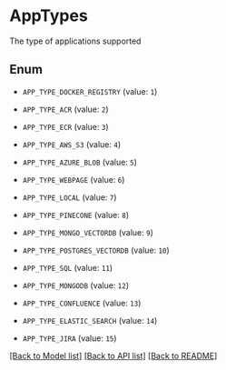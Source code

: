 # AppTypes

The type of applications supported

## Enum

* `APP_TYPE_DOCKER_REGISTRY` (value: `1`)

* `APP_TYPE_ACR` (value: `2`)

* `APP_TYPE_ECR` (value: `3`)

* `APP_TYPE_AWS_S3` (value: `4`)

* `APP_TYPE_AZURE_BLOB` (value: `5`)

* `APP_TYPE_WEBPAGE` (value: `6`)

* `APP_TYPE_LOCAL` (value: `7`)

* `APP_TYPE_PINECONE` (value: `8`)

* `APP_TYPE_MONGO_VECTORDB` (value: `9`)

* `APP_TYPE_POSTGRES_VECTORDB` (value: `10`)

* `APP_TYPE_SQL` (value: `11`)

* `APP_TYPE_MONGODB` (value: `12`)

* `APP_TYPE_CONFLUENCE` (value: `13`)

* `APP_TYPE_ELASTIC_SEARCH` (value: `14`)

* `APP_TYPE_JIRA` (value: `15`)

[[Back to Model list]](../README.md#documentation-for-models) [[Back to API list]](../README.md#documentation-for-api-endpoints) [[Back to README]](../README.md)


